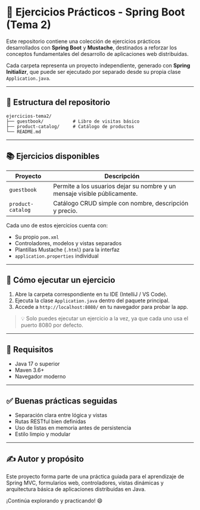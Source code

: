 # 📘 Ejercicios Prácticos - Spring Boot (Tema 2)

Este repositorio contiene una colección de ejercicios prácticos desarrollados con **Spring Boot** y **Mustache**, destinados a reforzar los conceptos fundamentales del desarrollo de aplicaciones web distribuidas.

Cada carpeta representa un proyecto independiente, generado con **Spring Initializr**, que puede ser ejecutado por separado desde su propia clase `Application.java`.

---

## 📁 Estructura del repositorio

```
ejercicios-tema2/
├── guestbook/           # Libro de visitas básico
├── product-catalog/     # Catálogo de productos
└── README.md
```

---

## 📚 Ejercicios disponibles

| Proyecto           | Descripción                                                                 |
|--------------------|-----------------------------------------------------------------------------|
| `guestbook`        | Permite a los usuarios dejar su nombre y un mensaje visible públicamente.  |
| `product-catalog`  | Catálogo CRUD simple con nombre, descripción y precio.                     |

Cada uno de estos ejercicios cuenta con:
- Su propio `pom.xml`
- Controladores, modelos y vistas separados
- Plantillas Mustache (`.html`) para la interfaz
- `application.properties` individual

---

## 🚀 Cómo ejecutar un ejercicio

1. Abre la carpeta correspondiente en tu IDE (IntelliJ / VS Code).
2. Ejecuta la clase `Application.java` dentro del paquete principal.
3. Accede a `http://localhost:8080/` en tu navegador para probar la app.

> 💡 Solo puedes ejecutar un ejercicio a la vez, ya que cada uno usa el puerto 8080 por defecto.

---

## 📌 Requisitos

- Java 17 o superior
- Maven 3.6+
- Navegador moderno

---

## ✅ Buenas prácticas seguidas

- Separación clara entre lógica y vistas
- Rutas RESTful bien definidas
- Uso de listas en memoria antes de persistencia
- Estilo limpio y modular

---

## ✍️ Autor y propósito

Este proyecto forma parte de una práctica guiada para el aprendizaje de Spring MVC, formularios web, controladores, vistas dinámicas y arquitectura básica de aplicaciones distribuidas en Java.


¡Continúa explorando y practicando! 😄

